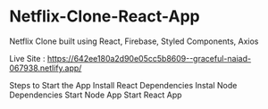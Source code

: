 # Netflix-Clone-React-App

Netflix Clone built using React,  Firebase, Styled Components, Axios


Live Site :
https://642ee180a2d90e05cc5b8609--graceful-naiad-067938.netlify.app/ 

Steps to Start the App
Install React Dependencies
Instal Node Dependencies
Start Node App
Start React App
